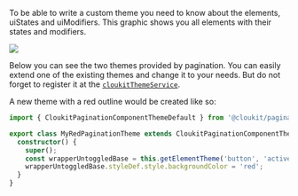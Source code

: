 To be able to write a custom theme you need to know about the elements, uiStates and uiModifiers.
This graphic shows you all elements with their states and modifiers.

![](https://cloukit.github.io/pagination/themeing/cloukit-pagination-decomposed.svg)

Below you can see the two themes provided by pagination. You can easily extend one of the existing themes and change it to your needs. But do not forget to register it at the [`cloukitThemeService`](https://cloukit.github.io/#/guide/themeing).

A new theme with a red outline would be created like so:

```typescript
import { CloukitPaginationComponentThemeDefault } from '@cloukit/pagination';

export class MyRedPaginationTheme extends CloukitPaginationComponentThemeDefault {
  constructor() {
    super();
    const wrapperUntoggledBase = this.getElementTheme('button', 'active', 'base');
    wrapperUntoggledBase.styleDef.style.backgroundColor = 'red';
  }
}
```
